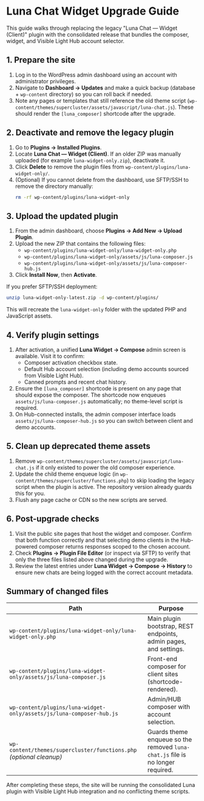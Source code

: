 # Luna Chat Widget Upgrade Guide

This guide walks through replacing the legacy "Luna Chat — Widget (Client)" plugin with the consolidated release that bundles the composer, widget, and Visible Light Hub account selector.

## 1. Prepare the site

1. Log in to the WordPress admin dashboard using an account with administrator privileges.
2. Navigate to **Dashboard → Updates** and make a quick backup (database + `wp-content` directory) so you can roll back if needed.
3. Note any pages or templates that still reference the old theme script (`wp-content/themes/supercluster/assets/javascript/luna-chat.js`). These should render the `[luna_composer]` shortcode after the upgrade.

## 2. Deactivate and remove the legacy plugin

1. Go to **Plugins → Installed Plugins**.
2. Locate **Luna Chat — Widget (Client)**. If an older ZIP was manually uploaded (for example `luna-widget-only.zip`), deactivate it.
3. Click **Delete** to remove the plugin files from `wp-content/plugins/luna-widget-only/`.
4. (Optional) If you cannot delete from the dashboard, use SFTP/SSH to remove the directory manually:
   ```bash
   rm -rf wp-content/plugins/luna-widget-only
   ```

## 3. Upload the updated plugin

1. From the admin dashboard, choose **Plugins → Add New → Upload Plugin**.
2. Upload the new ZIP that contains the following files:
   - `wp-content/plugins/luna-widget-only/luna-widget-only.php`
   - `wp-content/plugins/luna-widget-only/assets/js/luna-composer.js`
   - `wp-content/plugins/luna-widget-only/assets/js/luna-composer-hub.js`
3. Click **Install Now**, then **Activate**.

If you prefer SFTP/SSH deployment:

```bash
unzip luna-widget-only-latest.zip -d wp-content/plugins/
``` 

This will recreate the `luna-widget-only` folder with the updated PHP and JavaScript assets.

## 4. Verify plugin settings

1. After activation, a unified **Luna Widget → Compose** admin screen is available. Visit it to confirm:
   - Composer activation checkbox state.
   - Default Hub account selection (including demo accounts sourced from Visible Light Hub).
   - Canned prompts and recent chat history.
2. Ensure the `[luna_composer]` shortcode is present on any page that should expose the composer. The shortcode now enqueues `assets/js/luna-composer.js` automatically; no theme-level script is required.
3. On Hub-connected installs, the admin composer interface loads `assets/js/luna-composer-hub.js` so you can switch between client and demo accounts.

## 5. Clean up deprecated theme assets

1. Remove `wp-content/themes/supercluster/assets/javascript/luna-chat.js` if it only existed to power the old composer experience.
2. Update the child theme enqueue logic (in `wp-content/themes/supercluster/functions.php`) to skip loading the legacy script when the plugin is active. The repository version already guards this for you.
3. Flush any page cache or CDN so the new scripts are served.

## 6. Post-upgrade checks

1. Visit the public site pages that host the widget and composer. Confirm that both function correctly and that selecting demo clients in the Hub-powered composer returns responses scoped to the chosen account.
2. Check **Plugins → Plugin File Editor** (or inspect via SFTP) to verify that only the three files listed above changed during the upgrade.
3. Review the latest entries under **Luna Widget → Compose → History** to ensure new chats are being logged with the correct account metadata.

## Summary of changed files

| Path | Purpose |
| ---- | ------- |
| `wp-content/plugins/luna-widget-only/luna-widget-only.php` | Main plugin bootstrap, REST endpoints, admin pages, and settings. |
| `wp-content/plugins/luna-widget-only/assets/js/luna-composer.js` | Front-end composer for client sites (shortcode-rendered). |
| `wp-content/plugins/luna-widget-only/assets/js/luna-composer-hub.js` | Admin/HUB composer with account selection. |
| `wp-content/themes/supercluster/functions.php` *(optional cleanup)* | Guards theme enqueue so the removed `luna-chat.js` file is no longer required. |

After completing these steps, the site will be running the consolidated Luna plugin with Visible Light Hub integration and no conflicting theme scripts.
